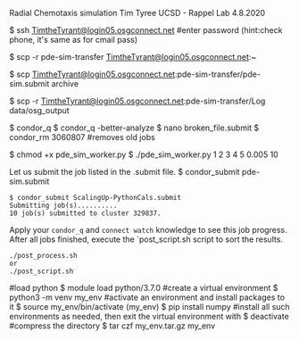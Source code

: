 Radial Chemotaxis simulation
Tim Tyree
UCSD - Rappel Lab
4.8.2020


<!-- #log onto osg connect (which has nice tutorials) -->
$ ssh TimtheTyrant@login05.osgconnect.net
#enter password (hint:check phone, it's same as for cmail pass)


<!-- copy file using scp to the open science grid -->
$ scp -r pde-sim-transfer TimtheTyrant@login05.osgconnect.net:~
<!-- pw hint english cmail -->
<!-- copy file using scp from the open science grid -->
$ scp TimtheTyrant@login05.osgconnect.net:pde-sim-transfer/pde-sim.submit archive

<!-- copy output from osg  -->
$ scp -r TimtheTyrant@login05.osgconnect.net:pde-sim-transfer/Log data/osg_output

<!-- debug an already submitted job -->
$ condor_q
$ condor_q -better-analyze
$ nano broken_file.submit
$ condor_rm 3060807 #removes old jobs

<!-- test pde_sim_worker.py -->
$ chmod +x pde_sim_worker.py
$ ./pde_sim_worker.py 1 2 3 4 5 0.005 10


<!-- HTCondor Workflow for a given .submit file -->
Let us submit the job listed in the .submit file.
$ condor_submit pde-sim.submit

    $ condor_submit ScalingUp-PythonCals.submit
    Submitting job(s)..........
    10 job(s) submitted to cluster 329837.

Apply your `condor_q` and `connect watch` knowledge to see this job progress. After all 
jobs finished, execute the `post_script.sh  script to sort the results. 

    ./post_process.sh
    or 
    ./post_script.sh

<!--queue command tricks-->
<!-- arguments = $(x_low) $(x_high) $(y_low) $(y_high)
# Queue command  list
queue x_low, x_high, y_low, y_high from (
-9 9 -9 9 
-8 8 -8 8 
-7 7 -7 7 
-6 6 -6 6 
-5 5 -5 5 
-4 4 -4 4 
-3 3 -3 3 
-2 2 -2 2 
-1 1 -1 1 
)

# Queue from file
Queue from <filename>

# Queue outside .submit file without a Queue call
condor_submit cook.sub -queue in *.dat
or
dir /b *.dat | condor_submit cook.sub -que from -
 -->

<!--  Make a new virtual environment -->
#load python
$ module load python/3.7.0
#create a virtual environment
$ python3 -m venv my_env
#activate an environment and install packages to it
$ source my_env/bin/activate
(my_env) $ pip install numpy
#install all such environments as needed, then exit the virtual environment with
$ deactivate
#compress the directory
$ tar czf my_env.tar.gz my_env